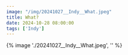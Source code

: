 ```yaml
---
image: "/img/20241027__Indy__What.jpeg"
title: What? 
date: 2024-10-28 08:00:00
tags: ['Indy']
---
```

{% image './20241027__Indy__What.jpeg', '' %}